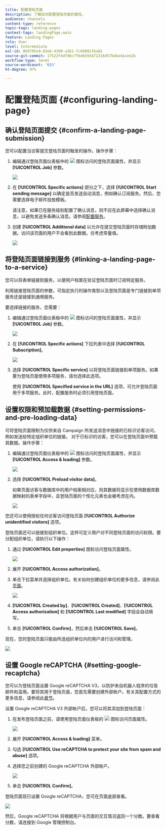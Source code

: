 ```yaml
---
title: 配置登陆页面
description: 了解如何配置登陆页面的属性。
audience: channels
content-type: reference
topic-tags: landing-pages
context-tags: landingPage,main
feature: Landing Pages
role: User
level: Intermediate
exl-id: 0b9795e9-83e6-4399-a3b1-fc69081f6a82
source-git-commit: 17522f4df86c7fb46593472316d57b4ba4acee2b
workflow-type: tm+mt
source-wordcount: '653'
ht-degree: 97%

---
```


# 配置登陆页面 {#configuring-landing-page}

## 确认登陆页面提交 {#confirm-a-landing-page-submission}

您可以配置当访客提交登陆页面时触发的操作。操作步骤：

1. 编辑通过登陆页面仪表板中的 ![](assets/edit_darkgrey-24px.png) 图标访问的登陆页面属性，并显示 **[!UICONTROL Job]** 参数。

   ![](assets/lp_edit_properties_button.png)

1. 在 **[!UICONTROL Specific actions]** 部分之下，选择 **[!UICONTROL Start sending message]** 以确定是否发送自动消息，例如确认订阅服务。然后，您需要选择电子邮件投放模板。

   请注意，如果已在服务级别配置了确认消息，则不应在此屏幕中选择确认消息，以避免发送多条确认消息。请参阅[配置服务](../../audiences/using/creating-a-service.md)。

1. 创建 **[!UICONTROL Additional data]** 以允许在提交登陆页面时存储附加数据。访问该页面的用户不会看到此数据。仅考虑常量值。

   ![](assets/lp_parameters_6.png)

## 将登陆页面链接到服务 {#linking-a-landing-page-to-a-service}

您可以将表单链接到服务，以便用户档案在验证登陆页面时订阅特定服务。

利用链接登陆页面的参数，可指定执行的操作类型以及登陆页面是专门链接到单项服务还是链接到通用服务。

要选择链接的服务，您需要：

1. 编辑通过登陆页面仪表板中的 ![](assets/edit_darkgrey-24px.png) 图标访问的登陆页面属性，并显示 **[!UICONTROL Job]** 参数。

   ![](assets/lp_edit_properties_button.png)

1. 在 **[!UICONTROL Specific actions]** 下拉列表中选择 **[!UICONTROL Subscription]**。

   ![](assets/lp_parameters_5.png)

1. 选择 **[!UICONTROL Specific service]** 以将登陆页面链接到单项服务。如果要为登陆页面使用多项服务，请勿选择此选项。

   使用 **[!UICONTROL Specified service in the URL]** 选项，可允许登陆页面用于多项服务。此时，配置服务时必须引用登陆页面。

## 设置权限和预加载数据 {#setting-permissions-and-pre-loading-data}

可将登陆页面限制为仅供来自 Campaign 所发送消息中链接的已标识访客访问，例如发送给特定组织单位的链接。
对于已标识的访客，您可以在登陆页面中预载其数据。操作步骤：

1. 编辑通过登陆页面仪表板中的 ![](assets/edit_darkgrey-24px.png) 图标访问的登陆页面属性，并显示 **[!UICONTROL Access & loading]** 参数。

   ![](assets/lp_edit_properties_button.png)

1. 选择 **[!UICONTROL Preload visitor data]**。

   如果页面访客与数据库中的用户档案相对应，则其数据将显示在使用数据库数据映射的表单字段中，且登陆页面的个性化元素也会被考虑在内。

   ![](assets/lp_parameters_3_temp.png)

您还可以使用授权任何访客访问登陆页面 **[!UICONTROL Authorize unidentified visitors]** 选项。

<!--Use the URL parameters to identify the visitors, using the **[!UICONTROL Authorize visitor identification via URL parameters]** option: then you must choose the loading key and map the filter parameters with the parameters of the corresponding URL.-->

登陆页面还可以链接到组织单位。这样可定义用户对不同登陆页面的访问权限。要分配组织单位，请执行以下操作：

1. 通过 **[!UICONTROL Edit properties]** 图标访问登陆页面属性。

   ![](assets/lp_parameters_google3.png)

1. 展开 **[!UICONTROL Access authorization]**。

1. 单击下拉菜单并选择组织单位。有关如何创建组织单位的更多信息，请参阅此[页面](../../administration/using/organizational-units.md)。

   ![](assets/lp_org_unit_2.png)

1. **[!UICONTROL Created by]**、**[!UICONTROL Created]**、**[!UICONTROL Access authorization]** 和 **[!UICONTROL Last modified]** 字段会自动填写。

1. 单击 **[!UICONTROL Confirm]**，然后单击 **[!UICONTROL Save]**。

现在，您的登陆页面只能由所选组织单位内的用户进行访问和管理。

![](assets/lp_org_unit_3.png)

## 设置 Google reCAPTCHA {#setting-google-recaptcha}

您可以为登陆页面设置 Google reCAPTCHA V3，以防护来自机器人程序的垃圾邮件和滥用。要将其用于登陆页面，您首先需要创建外部帐户。有关其配置方式的更多信息，请参阅此[章节](../../administration/using/external-accounts.md#google-recaptcha-external-account)。

设置 Google reCAPTCHA V3 外部帐户后，您可以将其添加到登陆页面：

1. 在发布登陆页面之前，请使用登陆页面仪表板的 ![](assets/edit_darkgrey-24px.png) 图标访问页面属性。

   ![](assets/lp_parameters_google3.png)

1. 展开 **[!UICONTROL Access & loading]** 菜单。
1. 勾选 **[!UICONTROL Use reCAPTCHA to protect your site from spam and abuse]** 选项。
1. 选择您之前创建的 Google reCAPTCHA 外部帐户。

   ![](assets/lp_parameters_google_temp.png)

1. 单击 **[!UICONTROL Confirm]**。

登陆页面现已设置 Google reCAPTCHA，您可在页面底部查看。

![](assets/lp_parameters_google2.png)

然后，Google reCAPTCHA 将根据用户与页面的交互情况返回一个分数。要查看分数，请连接到 Google 管理控制台。
